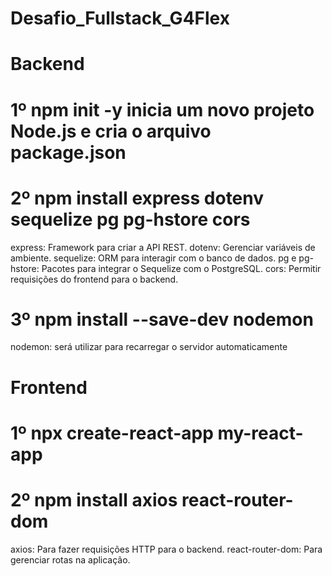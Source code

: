 # Desafio_Fullstack_G4Flex


# Backend
# 1º npm init -y  inicia um novo projeto Node.js e cria o arquivo package.json


# 2º npm install express dotenv sequelize pg pg-hstore cors
express: Framework para criar a API REST.
dotenv: Gerenciar variáveis de ambiente.
sequelize: ORM para interagir com o banco de dados.
pg e pg-hstore: Pacotes para integrar o Sequelize com o PostgreSQL.
cors: Permitir requisições do frontend para o backend.

# 3º npm install --save-dev nodemon
nodemon: será utilizar para recarregar o servidor automaticamente

# Frontend
# 1º npx create-react-app my-react-app

# 2º npm install axios react-router-dom
axios: Para fazer requisições HTTP para o backend.
react-router-dom: Para gerenciar rotas na aplicação.